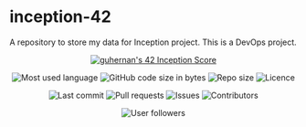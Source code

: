 # inception-42
A repository to store my data for Inception project. This is a DevOps project.

<p align="center">
	<a href="https://github.com/JaeSeoKim/badge42"><img src="https://badge42.vercel.app/api/v2/cl5r44mjx000609l8jonhbord/project/2452406" alt="guhernan's 42 Inception Score" /></a>
</p>

<p align="center">
	<img src="https://img.shields.io/github/languages/top/Spidfail/inception-42" alt="Most used language"/>
	<img alt="GitHub code size in bytes" src="https://img.shields.io/github/languages/code-size/Spidfail/inception-42">
	<img alt="Repo size" src="https://img.shields.io/github/repo-size/Spidfail/inception-42 ">
	<img src="https://img.shields.io/github/license/Spidfail/inception-42" alt="Licence"/>
</p>

<p align="center">
	<img src="https://img.shields.io/github/last-commit/Spidfail/inception-42" alt="Last commit"/>
	<img src="https://img.shields.io/github/issues-pr/Spidfail/inception-42" alt="Pull requests"/>
	<img src="https://img.shields.io/github/issues/Spidfail/inception-42" alt="Issues"/>
	<img src="https://img.shields.io/github/contributors/Spidfail/inception-42" alt="Contributors"/>
</p>

<p align="center">
	<img src="https://img.shields.io/github/followers/Spidfail?style=social" alt="User followers"/>
	<!-- <img src="https://img.shields.io/github/stars/Spidfail?style=social" alt="User followers"/> -->
	<!-- <img src="https://img.shields.io/github/watchers/Spidfail/inception-42?style=social" alt="User followers"/> -->
</p>


